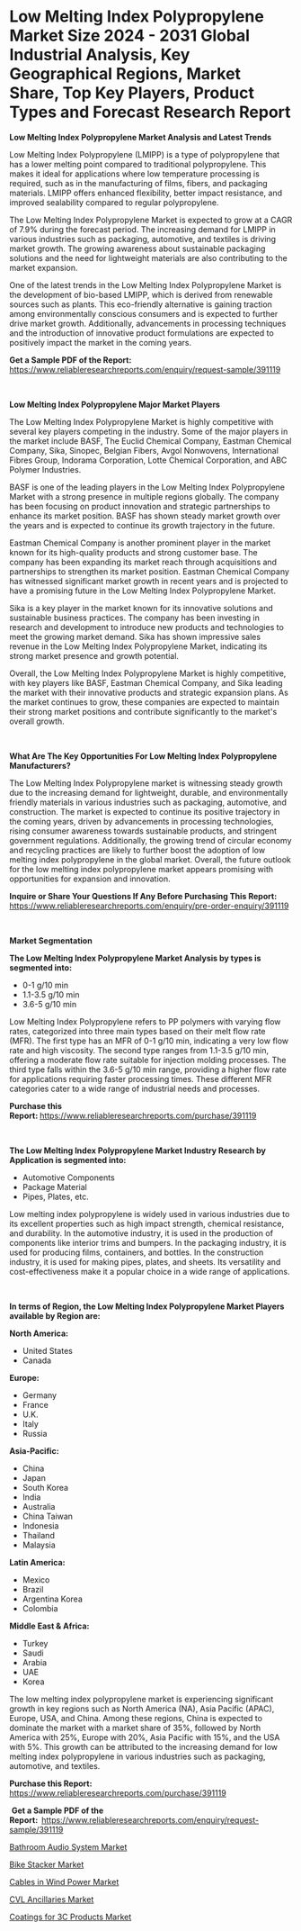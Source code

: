 <p><h1>Low Melting Index Polypropylene Market Size 2024 - 2031 Global Industrial Analysis, Key Geographical Regions, Market Share, Top Key Players, Product Types and Forecast Research Report</h1></p><p><strong>Low Melting Index Polypropylene Market Analysis and Latest Trends</strong></p>
<p><p>Low Melting Index Polypropylene (LMIPP) is a type of polypropylene that has a lower melting point compared to traditional polypropylene. This makes it ideal for applications where low temperature processing is required, such as in the manufacturing of films, fibers, and packaging materials. LMIPP offers enhanced flexibility, better impact resistance, and improved sealability compared to regular polypropylene.</p><p>The Low Melting Index Polypropylene Market is expected to grow at a CAGR of 7.9% during the forecast period. The increasing demand for LMIPP in various industries such as packaging, automotive, and textiles is driving market growth. The growing awareness about sustainable packaging solutions and the need for lightweight materials are also contributing to the market expansion.</p><p>One of the latest trends in the Low Melting Index Polypropylene Market is the development of bio-based LMIPP, which is derived from renewable sources such as plants. This eco-friendly alternative is gaining traction among environmentally conscious consumers and is expected to further drive market growth. Additionally, advancements in processing techniques and the introduction of innovative product formulations are expected to positively impact the market in the coming years.</p></p>
<p><strong>Get a Sample PDF of the Report:&nbsp;</strong> <a href="https://www.reliableresearchreports.com/enquiry/request-sample/391119">https://www.reliableresearchreports.com/enquiry/request-sample/391119</a></p>
<p>&nbsp;</p>
<p><strong>Low Melting Index Polypropylene Major Market Players</strong></p>
<p><p>The Low Melting Index Polypropylene Market is highly competitive with several key players competing in the industry. Some of the major players in the market include BASF, The Euclid Chemical Company, Eastman Chemical Company, Sika, Sinopec, Belgian Fibers, Avgol Nonwovens, International Fibres Group, Indorama Corporation, Lotte Chemical Corporation, and ABC Polymer Industries.</p><p>BASF is one of the leading players in the Low Melting Index Polypropylene Market with a strong presence in multiple regions globally. The company has been focusing on product innovation and strategic partnerships to enhance its market position. BASF has shown steady market growth over the years and is expected to continue its growth trajectory in the future.</p><p>Eastman Chemical Company is another prominent player in the market known for its high-quality products and strong customer base. The company has been expanding its market reach through acquisitions and partnerships to strengthen its market position. Eastman Chemical Company has witnessed significant market growth in recent years and is projected to have a promising future in the Low Melting Index Polypropylene Market.</p><p>Sika is a key player in the market known for its innovative solutions and sustainable business practices. The company has been investing in research and development to introduce new products and technologies to meet the growing market demand. Sika has shown impressive sales revenue in the Low Melting Index Polypropylene Market, indicating its strong market presence and growth potential.</p><p>Overall, the Low Melting Index Polypropylene Market is highly competitive, with key players like BASF, Eastman Chemical Company, and Sika leading the market with their innovative products and strategic expansion plans. As the market continues to grow, these companies are expected to maintain their strong market positions and contribute significantly to the market's overall growth.</p></p>
<p>&nbsp;</p>
<p><strong>What Are The Key Opportunities For Low Melting Index Polypropylene Manufacturers?</strong></p>
<p><p>The Low Melting Index Polypropylene market is witnessing steady growth due to the increasing demand for lightweight, durable, and environmentally friendly materials in various industries such as packaging, automotive, and construction. The market is expected to continue its positive trajectory in the coming years, driven by advancements in processing technologies, rising consumer awareness towards sustainable products, and stringent government regulations. Additionally, the growing trend of circular economy and recycling practices are likely to further boost the adoption of low melting index polypropylene in the global market. Overall, the future outlook for the low melting index polypropylene market appears promising with opportunities for expansion and innovation.</p></p>
<p><strong>Inquire or Share Your Questions If Any Before Purchasing This Report:</strong> <a href="https://www.reliableresearchreports.com/enquiry/pre-order-enquiry/391119">https://www.reliableresearchreports.com/enquiry/pre-order-enquiry/391119</a></p>
<p>&nbsp;</p>
<p><strong>Market Segmentation</strong></p>
<p><strong>The Low Melting Index Polypropylene Market Analysis by types is segmented into:</strong></p>
<p><ul><li>0-1 g/10 min</li><li>1.1-3.5 g/10 min</li><li>3.6-5 g/10 min</li></ul></p>
<p><p>Low Melting Index Polypropylene refers to PP polymers with varying flow rates, categorized into three main types based on their melt flow rate (MFR). The first type has an MFR of 0-1 g/10 min, indicating a very low flow rate and high viscosity. The second type ranges from 1.1-3.5 g/10 min, offering a moderate flow rate suitable for injection molding processes. The third type falls within the 3.6-5 g/10 min range, providing a higher flow rate for applications requiring faster processing times. These different MFR categories cater to a wide range of industrial needs and processes.</p></p>
<p><strong>Purchase this Report:&nbsp;</strong><a href="https://www.reliableresearchreports.com/purchase/391119">https://www.reliableresearchreports.com/purchase/391119</a></p>
<p>&nbsp;</p>
<p><strong>The Low Melting Index Polypropylene Market Industry Research by Application is segmented into:</strong></p>
<p><ul><li>Automotive Components</li><li>Package Material</li><li>Pipes, Plates, etc.</li></ul></p>
<p><p>Low melting index polypropylene is widely used in various industries due to its excellent properties such as high impact strength, chemical resistance, and durability. In the automotive industry, it is used in the production of components like interior trims and bumpers. In the packaging industry, it is used for producing films, containers, and bottles. In the construction industry, it is used for making pipes, plates, and sheets. Its versatility and cost-effectiveness make it a popular choice in a wide range of applications.</p></p>
<p>&nbsp;</p>
<p><strong>In terms of Region, the Low Melting Index Polypropylene Market Players available by Region are:</strong></p>
<p>
    <p> <strong> North America: </strong>
        <ul>
            <li>United States</li>
            <li>Canada</li>
        </ul>
        </p> 
    <p> <strong> Europe: </strong>
        <ul>
            <li>Germany</li>
            <li>France</li>
            <li>U.K.</li>
            <li>Italy</li>
            <li>Russia</li>
        </ul>
        </p> 
    <p> <strong> Asia-Pacific: </strong>
        <ul>
            <li>China</li>
            <li>Japan</li>
            <li>South Korea</li>
            <li>India</li>
            <li>Australia</li>
            <li>China Taiwan</li>
            <li>Indonesia</li>
            <li>Thailand</li>
            <li>Malaysia</li>
        </ul>
        </p> 
    <p> <strong> Latin America: </strong>
        <ul>
            <li>Mexico</li>
            <li>Brazil</li>
            <li>Argentina Korea</li>
            <li>Colombia</li>
        </ul>
        </p> 
    <p> <strong> Middle East & Africa: </strong>
        <ul>
            <li>Turkey</li>
            <li>Saudi</li>
            <li>Arabia</li>
            <li>UAE</li>
            <li>Korea</li>
        </ul>
    </p>
    </p>
<p><p>The low melting index polypropylene market is experiencing significant growth in key regions such as North America (NA), Asia Pacific (APAC), Europe, USA, and China. Among these regions, China is expected to dominate the market with a market share of 35%, followed by North America with 25%, Europe with 20%, Asia Pacific with 15%, and the USA with 5%. This growth can be attributed to the increasing demand for low melting index polypropylene in various industries such as packaging, automotive, and textiles.</p></p>
<p><strong>Purchase this Report: </strong><a href="https://www.reliableresearchreports.com/purchase/391119">https://www.reliableresearchreports.com/purchase/391119</a></p>
<p>&nbsp;<strong>Get a Sample PDF of the Report:&nbsp;&nbsp;</strong><a href="https://www.reliableresearchreports.com/enquiry/request-sample/391119">https://www.reliableresearchreports.com/enquiry/request-sample/391119</a></p>
<p><strong></strong></p>
<p><p><a href="https://view.publitas.com/reportprime-1/bathroom-audio-system-market-dynamics-2024-2031-also-about-its-market-trends-projections-and-opportunities/">Bathroom Audio System Market</a></p><p><a href="https://view.publitas.com/reportprime-1/bike-stacker-market-a-comprehensive-report-of-its-market-share-growth-trends-2024-2031/">Bike Stacker Market</a></p><p><a href="https://github.com/nathandecarvalho/Market-Research-Report-List-2/blob/main/cables-in-wind-power-market.md">Cables in Wind Power Market</a></p><p><a href="https://circular-yam-9b9.notion.site/CVL-Ancillaries-Market-Size-Market-Share-and-Global-Market-Analysis-Report-2024-2031-d61f3ff090014d8e9597c2e69391c36a">CVL Ancillaries Market</a></p><p><a href="https://github.com/julyju69/Market-Research-Report-List-2/blob/main/coatings-for-3c-products-market.md">Coatings for 3C Products Market</a></p></p>